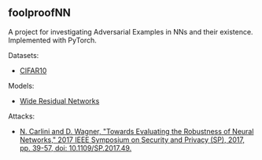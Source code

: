 ## foolproofNN
A project for  investigating Adversarial Examples in NNs and their existence. 
Implemented with PyTorch.

Datasets:
- [CIFAR10](https://www.cs.toronto.edu/~kriz/cifar.html)

Models:
- [Wide Residual Networks](https://arxiv.org/abs/1605.07146)

Attacks:
- [N. Carlini and D. Wagner, "Towards Evaluating the Robustness of Neural Networks," 2017 IEEE Symposium on Security and Privacy (SP), 2017, pp. 39-57, doi: 10.1109/SP.2017.49.](https://ieeexplore.ieee.org/document/7958570)
